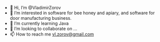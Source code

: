 - 👋 Hi, I’m @VladimirZorov
- 👀 I’m interested in software for bee honey and apiary, and software for door manufacturing business.
- 🌱 I’m currently learning Java
- 💞️ I’m looking to collaborate on ...
- 📫 How to reach me vl.zorov@gmail.com

<!---
VladimirZorov/VladimirZorov is a ✨ special ✨ repository because its `README.md` (this file) appears on your GitHub profile.
You can click the Preview link to take a look at your changes.
--->

